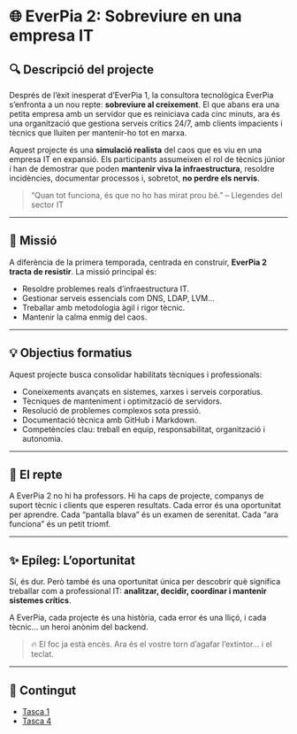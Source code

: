 # 🌐 EverPia 2: Sobreviure en una empresa IT

## 🔍 Descripció del projecte

Després de l’èxit inesperat d’EverPia 1, la consultora tecnològica EverPia s’enfronta a un nou repte: **sobreviure al creixement**. El que abans era una petita empresa amb un servidor que es reiniciava cada cinc minuts, ara és una organització que gestiona serveis crítics 24/7, amb clients impacients i tècnics que lluiten per mantenir-ho tot en marxa.

Aquest projecte és una **simulació realista** del caos que es viu en una empresa IT en expansió. Els participants assumeixen el rol de tècnics júnior i han de demostrar que poden **mantenir viva la infraestructura**, resoldre incidències, documentar processos i, sobretot, **no perdre els nervis**.

> “Quan tot funciona, és que no ho has mirat prou bé.” – Llegendes del sector IT
---

## 🎯 Missió

A diferència de la primera temporada, centrada en construir, **EverPia 2 tracta de resistir**. La missió principal és:

- Resoldre problemes reals d’infraestructura IT.
- Gestionar serveis essencials com DNS, LDAP, LVM...
- Treballar amb metodologia àgil i rigor tècnic.
- Mantenir la calma enmig del caos.

---

## 💡 Objectius formatius

Aquest projecte busca consolidar habilitats tècniques i professionals:

- Coneixements avançats en sistemes, xarxes i serveis corporatius.
- Tècniques de manteniment i optimització de servidors.
- Resolució de problemes complexos sota pressió.
- Documentació tècnica amb GitHub i Markdown.
- Competències clau: treball en equip, responsabilitat, organització i autonomia.

---

## 🧯 El repte

A EverPia 2 no hi ha professors. Hi ha caps de projecte, companys de suport tècnic i clients que esperen resultats. Cada error és una oportunitat per aprendre. Cada “pantalla blava” és un examen de serenitat. Cada “ara funciona” és un petit triomf.

---

## ✨ Epíleg: L’oportunitat

Sí, és dur. Però també és una oportunitat única per descobrir què significa treballar com a professional IT: **analitzar, decidir, coordinar i mantenir sistemes crítics**.

A EverPia, cada projecte és una història, cada error és una lliçó, i cada tècnic… un heroi anònim del backend.

> 🔥 El foc ja està encès. Ara és el vostre torn d’agafar l’extintor… i el teclat.
---
## 📂 Contingut

- [Tasca 1](T1)
- [Tasca 4](T4)


